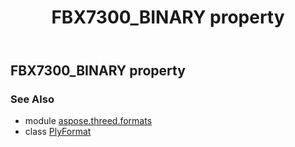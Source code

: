 ﻿---
title: FBX7300_BINARY property
second_title: Aspose.3D for Python via .NET API References
description: 
type: docs
weight: 210
url: /python-net/aspose.threed.formats/plyformat/fbx7300_binary/
is_root: false
---

## FBX7300_BINARY property


### See Also
* module [aspose.threed.formats](../../)
* class [PlyFormat](/3d/python-net/aspose.threed.formats/plyformat)
